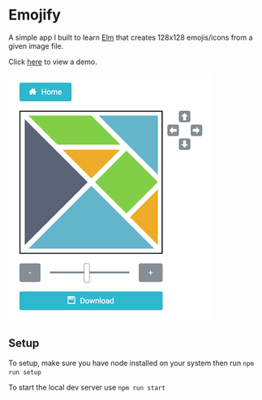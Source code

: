 # Emojify

A simple app I built to learn [Elm](http://elm-lang.org/) that creates 128x128 emojis/icons from a given image file.

Click [here](https://jonosmith.github.io/emojify) to view a demo.

![Demo screen of app](./src/assets/app_screenshot.png)

## Setup

To setup, make sure you have node installed on your system then run `npm run setup`

To start the local dev server use `npm run start`
